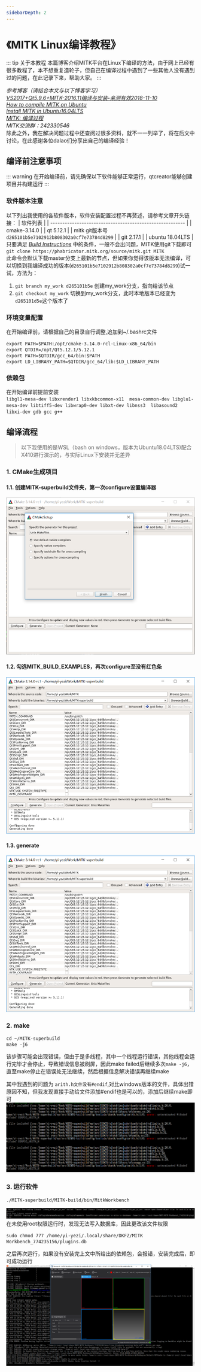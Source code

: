 ```yaml
---
sidebarDepth: 2
---
```


# 《MITK Linux编译教程》
::: tip 关于本教程
本篇博客介绍MITK平台在Linux下编译的方法，由于网上已经有很多教程了，本不想重复造轮子，但自己在编译过程中遇到了一些其他人没有遇到过的问题，在此记录下来，帮助大家。
:::

*参考博客（请结合本文与以下博客学习）<br/>*
*[VS2017+Qt5.9.6+MITK-2016.11编译与安装-亲测有效2018-11-10](https://blog.csdn.net/qq_26477745/article/details/83934163)<br/>*
*[How to compile MITK on Ubuntu](https://neurita.github.io/how_to_compile_mitk_on_ubuntu)<br/>*
*[Install MITK in Ubuntu16.04LTS](https://wangchi.art/2017/03/09/Install-MITK-in-Ubuntu16-04LTS/)<br/>*
*[MITK: 编译过程](http://blog.51cto.com/weiyuqingcheng/2347996)<br/>*
*MITK交流群：242330546<br/>*
除此之外，我在解决问题过程中还查阅过很多资料，就不一一列举了，将在后文中讨论，在此感谢各位dalao们分享出自己的编译经验！<br/>

## 编译前注意事项
::: warning 
在开始编译前，请先确保以下软件能够正常运行，qtcreator能够创建项目并构建运行
:::

### 软件版本注意
以下列出我使用的各软件版本，软件安装配置过程不再赘述，请参考文章开头链接：
| 软件列表                                                 |
| -------------------------------------------------------- |
| cmake-3.14.0                                             |
| qt 5.12.1                                                |
| mitk git版本号`d265101b5e7102912b808302a0cf7e73784d8299` |
| git 2.17.1                                               |
| ubuntu 18.04LTS                                          |
只要满足
*[Build Instructions](http://docs.mitk.org/2018.04/BuildInstructionsPage.html)*
中的条件，一般不会出问题，MITK使用git下载即可<br/>
`git clone https://phabricator.mitk.org/source/mitk.git MITK`<br/>
此命令会默认下载master分支上最新的节点，但如果你觉得该版本无法编译，可以切换到我编译成功的版本(`d265101b5e7102912b808302a0cf7e73784d8299`)试一试，方法为：<br/>
1. `git branch my_work d265101b5e` 创建my_work分支，指向给该节点<br/>
2. `git checkout my_work` 切换到my_work分支，此时本地版本已经变为`d265101d5e`这个版本了<br/>

### 环境变量配置
在开始编译前，请根据自己的目录自行调整,追加到~/.bashrc文件
```
export PATH=$PATH:/opt/cmake-3.14.0-rcl-Linux-x86_64/bin
export QTDIR=/opt/Qt5.12.1/5.12.1
export PATH=$QTDIR/gcc_64/bin:$PATH
export LD_LIBRARY_PATH=$QTDIR/gcc_64/lib:$LD_LIBRARY_PATH 
```

### 依赖包
在开始编译前提前安装<br/>
`libgl1-mesa-dev libxrender1 libxkbcommon-x11  mesa-common-dev libglu1-mesa-dev libtiff5-dev libwrap0-dev libxt-dev libnss3  libasound2 libxi-dev gdb gcc g++ `


## 编译流程
> 以下我使用的是WSL（bash on windows，版本为Ubuntu18.04LTS)配合X410进行演示的，与实际Linux下安装并无差异
### 1. CMake生成项目
#### 1.1. 创建MITK-superbuild文件夹，第一次configure设置编译器
![](../../assets/img/mitk_12.png)

#### 1.2. 勾选MITK_BUILD_EXAMPLES，再次configure至没有红色条
![](../../assets/img/mitk_13.png)

#### 1.3. generate
![](../../assets/img/mitk_14.png)

### 2. make
```
cd ~/MITK-superbuild
make -j6
```
该步骤可能会出现错误，但由于是多线程，其中一个线程运行错误，其他线程会运行完毕才会停止，导致错误信息被刷屏，因此make failed后继续多次`make -j6`，直至make停止在错误处无法继续，然后根据信息解决错误再继续make

其中我遇到的问题为 `arith.h文件没有#endif`,对比windows版本的文件，具体出错原因不知，但我发现直接手动给文件添加#endif也是可以的，添加后继续make即可
![](../../assets/img/mitk_15.png)


### 3. 运行软件
```
./MITK-superbuild/MITK-build/bin/MitkWorkbench
```
![](../../assets/img/mitk_16.png)
在未使用root权限运行时，发现无法写入数据库，因此更改该文件权限
```
sudo chmod 777 /home/yi-yezi/.local/share/DKFZ/MITK Workbench_774235156/plugins.db
```
之后再次运行，如果没有安装完上文中所给出的依赖包，会报错，安装完成后，即可成功运行
![](../../assets/img/mitk_17.png)

